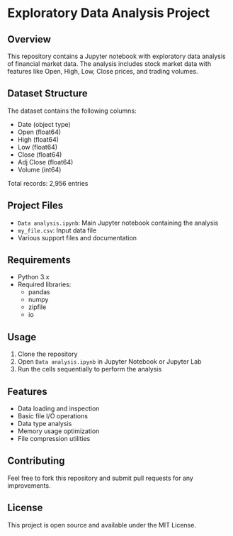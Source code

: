 # Exploratory Data Analysis Project

## Overview
This repository contains a Jupyter notebook with exploratory data analysis of financial market data. The analysis includes stock market data with features like Open, High, Low, Close prices, and trading volumes.

## Dataset Structure
The dataset contains the following columns:
- Date (object type)
- Open (float64)
- High (float64)
- Low (float64)
- Close (float64)
- Adj Close (float64)
- Volume (int64)

Total records: 2,956 entries

## Project Files
- `Data analysis.ipynb`: Main Jupyter notebook containing the analysis
- `my_file.csv`: Input data file
- Various support files and documentation

## Requirements
- Python 3.x
- Required libraries:
  - pandas
  - numpy
  - zipfile
  - io

## Usage
1. Clone the repository
2. Open `Data analysis.ipynb` in Jupyter Notebook or Jupyter Lab
3. Run the cells sequentially to perform the analysis

## Features
- Data loading and inspection
- Basic file I/O operations
- Data type analysis
- Memory usage optimization
- File compression utilities

## Contributing
Feel free to fork this repository and submit pull requests for any improvements.

## License
This project is open source and available under the MIT License.
